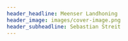 ```yaml
---
header_headline: Meenser Landhoning 
header_image: images/cover-image.png
header_subheadline: Sebastian Streit
---
```

